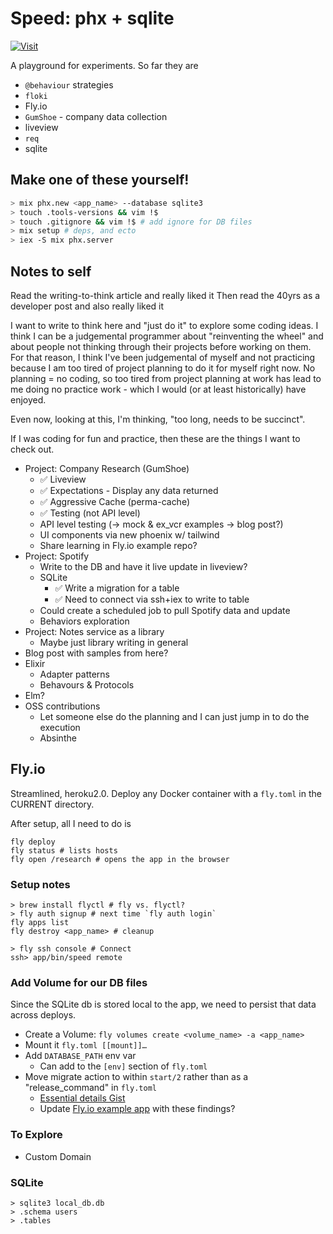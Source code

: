 # Speed: phx + sqlite

[![Visit](https://img.shields.io/website?down_color=red&down_message=offline&up_color=green&up_message=online&url=https%3A%2F%2Flively-sunset-9810.fly.dev%2Fresearch)](https://lively-sunset-9810.fly.dev)

A playground for experiments. So far they are

- `@behaviour` strategies
- `floki`
- Fly.io
- `GumShoe` - company data collection
- liveview
- `req`
- sqlite

## Make one of these yourself!

```bash
> mix phx.new <app_name> --database sqlite3
> touch .tools-versions && vim !$
> touch .gitignore && vim !$ # add ignore for DB files
> mix setup # deps, and ecto
> iex -S mix phx.server
```

## Notes to self

Read the writing-to-think article and really liked it
Then read the 40yrs as a developer post and also really liked it

I want to write to think here and "just do it" to explore some coding ideas. I think I can be a judgemental programmer about "reinventing the wheel" and about people not thinking through their projects before working on them. For that reason, I think I've been judgemental of myself and not practicing because I am too tired of project planning to do it for myself right now. No planning = no coding, so too tired from project planning at work has lead to me doing no practice work - which I would (or at least historically) have enjoyed.

Even now, looking at this, I'm thinking, "too long, needs to be succinct".

If I was coding for fun and practice, then these are the things I want to check out.

- Project: Company Research (GumShoe)
  - ✅ Liveview
  - ✅ Expectations - Display any data returned
  - ✅ Aggressive Cache (perma-cache)
  - ✅ Testing (not API level)
  - API level testing (-> mock & ex_vcr examples -> blog post?)
  - UI components via new phoenix w/ tailwind
  - Share learning in Fly.io example repo?
- Project: Spotify
  - Write to the DB and have it live update in liveview?
  - SQLite
    - ✅ Write a migration for a table
    - ✅ Need to connect via ssh+iex to write to table
  - Could create a scheduled job to pull Spotify data and update
  - Behaviors exploration
- Project: Notes service as a library
  - Maybe just library writing in general
- Blog post with samples from here?
- Elixir
  - Adapter patterns
  - Behavours & Protocols
- Elm?
- OSS contributions
  - Let someone else do the planning and I can just jump in to do the execution
  - Absinthe

## Fly.io

Streamlined, heroku2.0.
Deploy any Docker container with a `fly.toml` in the CURRENT directory.

After setup, all I need to do is

```
fly deploy
fly status # lists hosts
fly open /research # opens the app in the browser
```

### Setup notes

```
> brew install flyctl # fly vs. flyctl?
> fly auth signup # next time `fly auth login`
fly apps list
fly destroy <app_name> # cleanup

> fly ssh console # Connect
ssh> app/bin/speed remote
```

### Add Volume for our DB files

Since the SQLite db is stored local to the app, we need to persist that data across deploys.

- Create a Volume: `fly volumes create <volume_name> -a <app_name>`
- Mount it `fly.toml [[mount]]…`
- Add `DATABASE_PATH` env var
  - Can add to the `[env]` section of `fly.toml`
- Move migrate action to within `start/2` rather than as a "release_command" in `fly.toml`
  - [Essential details Gist](https://gist.github.com/mcrumm/98059439c673be7e0484589162a54a01)
  - Update [Fly.io example app](https://github.com/fly-apps/hello_elixir_sqlite) with these findings?

### To Explore

- Custom Domain

### SQLite

```
> sqlite3 local_db.db
> .schema users
> .tables
```
